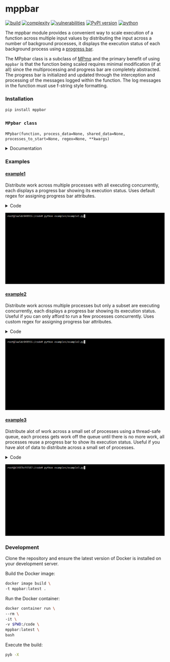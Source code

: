 # mppbar
[![build](https://github.com/soda480/mppbar/actions/workflows/main.yml/badge.svg)](https://github.com/soda480/mppbar/actions/workflows/main.yml)
[![complexity](https://img.shields.io/badge/complexity-A-brightgreen)](https://radon.readthedocs.io/en/latest/api.html#module-radon.complexity)
[![vulnerabilities](https://img.shields.io/badge/vulnerabilities-None-brightgreen)](https://pypi.org/project/bandit/)
[![PyPI version](https://badge.fury.io/py/mppbar.svg)](https://badge.fury.io/py/mppbar)
[![python](https://img.shields.io/badge/python-3.7%20%7C%203.8%20%7C%203.9%20%7C%203.10-teal)](https://www.python.org/downloads/)

The mppbar module provides a convenient way to scale execution of a function across multiple input values by distributing the input across a number of background processes, it displays the execution status of each background process using a [progress bar](https://pypi.org/project/progress1bar/).

The MPpbar class is a subclass of [MPmq](https://pypi.org/project/mpmq/) and the primary benefit of using `mppbar` is that the function being scaled requires minimal modification (if at all) since the multiprocessing and progress bar are completely abstracted. The progress bar is initialized and updated through the interception and processing of the messages logged within the function. The log messages in the function must use f-string style formatting.

### Installation
```bash
pip install mppbar
```

### `MPpbar class`
```
MPpbar(function, process_data=None, shared_data=None, processes_to_start=None, regex=None, **kwargs)
```

<details><summary>Documentation</summary>

> `function` - The function to execute. It should accept two positional arguments; the first argument is the dictionary containing the input data for the respective process see `process_data` below, the second argument is the shared dictionary sent to all proceses see `shared_data` below.

> `process_data` - A list of dictionaries where each dictionary describes the input data that will be sent to the respective process executing the function; the length of the list dictates the total number of processes that will be executed.

> `shared_data` - A dictionary containing arbitrary data that will be sent to all processes.

> `processes_to_start` - The number of processes to initially start; this represents the number of concurrent processes that will be running. If the total number of processes is greater than this number then the remaining processes will be queued and executed to ensure this concurrency is maintained. Defaults to the length of the `process_data` lsit.

> `regex` - A dictionary whose key values are regular expressions for `total`, `count` and `alias`. The regular expressions will be checked against the log messages intercepted from the executing function, if matched the value will be used to assign the attribute for the respective progress bar. The `total` and `count` key values are required, the `alias` key value is optional. The default `regex` is: 
```
{
    'total': r'^processing total of (?P<value>\d+) items$',
    'count': r'^processed .*$',
    'alias': r'^worker is (?P<value>.*)$'
}
```

> `**kwargs` - Pass through any other supported ProgressBar keyword argument, refer to [progress bar](https://pypi.org/project/progress1bar/) for supported arguments.

> **execute(raise_if_error=False)**
>> Start execution the process’s activity. If `raise_if_error` is set to True, an exception will be raised if the function encounters an error during execution.

</details>

### Examples

#### [example1](https://github.com/soda480/mppbar/blob/main/examples/example1.py)

Distribute work across multiple processes with all executing concurrently, each displays a progress bar showing its execution status. Uses default regex for assigning progress bar attributes.

<details><summary>Code</summary>

```Python
import time, random, logging
import names
from mppbar import MPpbar
logger = logging.getLogger(__name__)

def do_work(data, *args):
    # log our intentions - messages will be intercepted as designated by MPpbar regex
    logger.debug(f'worker is {names.get_last_name()}')
    total = data['total']
    logger.debug(f'processing total of {total} items')
    for index in range(total):
        # simulate work by sleeping
        time.sleep(random.choice([.1, .2, .4]))
        logger.debug(f'processed item {index}')
    return total

def main():
    # designate 6 processes total - each getting a different total
    process_data = [{'total': random.randint(8, 16)} for item in range(6)]
    print(f'>> Processing items using {len(process_data)} workers ...')
    pbars =  MPpbar(function=do_work, process_data=process_data, timeout=1)
    results = pbars.execute()
    # add up totals from all processes
    print(f">> {len(process_data)} workers processed a total of {sum(result for result in results)} items")

if __name__ == '__main__':
    main()
```

</details>

![example1](https://raw.githubusercontent.com/soda480/mppbar/main/docs/images/example1.gif)

#### [example2](https://github.com/soda480/mppbar/blob/main/examples/example2.py)

Distribute work across multiple processes but only a subset are executing concurrently, each displays a progress bar showing its execution status. Useful if you can only afford to run a few processes concurrently. Uses custom regex for assigning progress bar attributes.

<details><summary>Code</summary>

```Python
import time, random, logging
import names
from mppbar import MPpbar
logger = logging.getLogger(__name__)

def do_work(data, *args):
    # log our intentions - messages will be intercepted as designated by MPpbar regex
    logger.debug(f'processor is {names.get_last_name()}')
    total = data['total']
    logger.debug(f'processing total of {total}')
    for index in range(total):
        # simulate work by sleeping
        time.sleep(random.choice([.1, .2, .4]))
        logger.debug(f'processed item {index}')
    return total

def main():
    # designate 6 processes total - each getting a different total
    process_data = [{'total': random.randint(8, 16)} for item in range(6)]
    # supply custom regex to intercept and set values for total count and alias
    regex = {
        'total': r'^processing total of (?P<value>\d+)$',
        'count': r'^processed item \d+$',
        'alias': r'^processor is (?P<value>.*)$',
    }
    # designate fill factor for total - to make progress bar look nicer
    fill = {
        'max_total': 100
    }
    print(f'>> Processing items using {len(process_data)} workers ...')
    # set concurrency to 3 - max of 3 processes will be running at any given time
    pbars =  MPpbar(function=do_work, process_data=process_data, regex=regex, fill=fill, processes_to_start=3, timeout=1, show_fraction=False)
    results = pbars.execute()
    # add up totals from all processes
    print(f">> {len(process_data)} workers processed a total of {sum(result for result in results)} items")

if __name__ == '__main__':
    main()
```

</details>

![example2](https://raw.githubusercontent.com/soda480/mppbar/main/docs/images/example2.gif)

#### [example3](https://github.com/soda480/mppbar/blob/main/examples/example3.py)

Distribute alot of work across a small set of processes using a thread-safe queue, each process gets work off the queue until there is no more work, all processes reuse a progress bar to show its execution status. Useful if you have alot of data to distribute across a small set of processes.

<details><summary>Code</summary>

```Python
import time, random, logging
from multiprocessing import Queue
from queue import Empty
import names
from mppbar import MPpbar
logger = logging.getLogger(__name__)

def do_work(total):
    # log our intentions - messages will be intercepted as designated by MPpbar regex
    logger.debug(f'worker is {names.get_last_name()}')
    logger.debug(f'processing total of {total} items')
    for index in range(total):
        # simulate work by sleeping
        time.sleep(random.choice([.001, .003, .005]))
        logger.debug(f'processed item {index}')
    return total

def prepare_queue():
    # create queue to add all the work that needs to be done
    queue = Queue()
    for _ in range(75):
        queue.put({'total': random.randint(100, 150)})
    return queue

def run_q(data, *args):
    queue = data['queue']
    result = 0
    while True:
        try:
            # get work from queue
            total = queue.get(timeout=1)['total']
            # process the work
            result += do_work(total)
            # this allows us to reset progress bar
            logger.debug('reset-mppbar')
        except Empty:
            logger.debug('reset-mppbar-complete')
            break
    return result

def main():
    queue = prepare_queue()
    # designate 3 processes total - each getting reference to the queue
    process_data = [{'queue': queue} for item in range(3)]
    print(f'>> Processing {queue.qsize()} totals using {len(process_data)} workers ...')
    pbars =  MPpbar(function=run_q, process_data=process_data, timeout=1, show_prefix=False, show_percentage=False)
    results = pbars.execute()
    # add up results from all workers
    print(f">> {len(process_data)} workers processed a total of {sum(result for result in results)} items")

if __name__ == '__main__':
    main()
```

</details>

![example3](https://raw.githubusercontent.com/soda480/mppbar/main/docs/images/example3.gif)


### Development

Clone the repository and ensure the latest version of Docker is installed on your development server.

Build the Docker image:
```sh
docker image build \
-t mppbar:latest .
```

Run the Docker container:
```sh
docker container run \
--rm \
-it \
-v $PWD:/code \
mppbar:latest \
bash
```

Execute the build:
```sh
pyb -X
```
